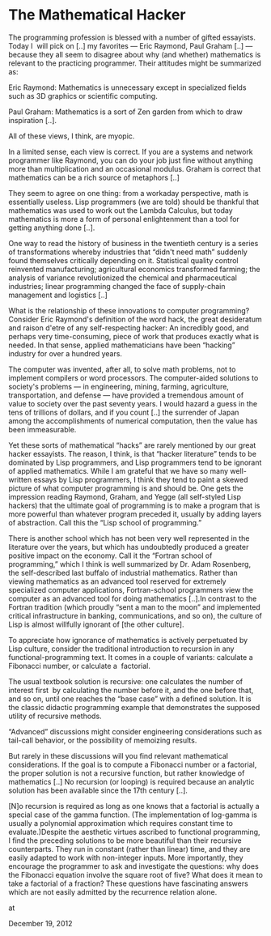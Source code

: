 # The Mathematical Hacker
The programming profession is blessed with a number of gifted essayists. Today I  will pick on [..] my favorites — Eric Raymond, Paul Graham [..] — because they all seem to disagree about why (and whether) mathematics is relevant to the practicing programmer. Their attitudes might be summarized as:

Eric Raymond: Mathematics is unnecessary except in specialized fields such as 3D graphics or scientific computing.

Paul Graham: Mathematics is a sort of Zen garden from which to draw inspiration [..].

All of these views, I think, are myopic.

In a limited sense, each view is correct. If you are a systems and network programmer like Raymond, you can do your job just fine without anything more than multiplication and an occasional modulus. Graham is correct that mathematics can be a rich source of metaphors [..]

They seem to agree on one thing: from a workaday perspective, math is essentially useless. Lisp programmers (we are told) should be thankful that mathematics was used to work out the Lambda Calculus, but today mathematics is more a form of personal enlightenment than a tool for getting anything done [..].

One way to read the history of business in the twentieth century is a series of transformations whereby industries that “didn't need math” suddenly found themselves critically depending on it. Statistical quality control reinvented manufacturing; agricultural economics transformed farming; the analysis of variance revolutionized the chemical and pharmaceutical industries; linear programming changed the face of supply-chain management and logistics [..]

What is the relationship of these innovations to computer programming? Consider Eric Raymond's definition of the word hack, the great desideratum and raison d'etre of any self-respecting hacker: An incredibly good, and perhaps very time-consuming, piece of work that produces exactly what is needed. In that sense, applied mathematicians have been “hacking” industry for over a hundred years.

The computer was invented, after all, to solve math problems, not to implement compilers or word processors. The computer-aided solutions to society's problems — in engineering, mining, farming, agriculture, transportation, and defense — have provided a tremendous amount of value to society over the past seventy years. I would hazard a guess in the tens of trillions of dollars, and if you count [..] the surrender of Japan among the accomplishments of numerical computation, then the value has been immeasurable.

Yet these sorts of mathematical “hacks” are rarely mentioned by our great hacker essayists. The reason, I think, is that “hacker literature” tends to be dominated by Lisp programmers, and Lisp programmers tend to be ignorant of applied mathematics. While I am grateful that we have so many well-written essays by Lisp programmers, I think they tend to paint a skewed picture of what computer programming is and should be. One gets the impression reading Raymond, Graham, and Yegge (all self-styled Lisp hackers) that the ultimate goal of programming is to make a program that is more powerful than whatever program preceded it, usually by adding layers of abstraction. Call this the “Lisp school of programming.”

There is another school which has not been very well represented in the literature over the years, but which has undoubtedly produced a greater positive impact on the economy. Call it the “Fortran school of programming,” which I think is well summarized by Dr. Adam Rosenberg, the self-described last buffalo of industrial mathematics. Rather than viewing mathematics as an advanced tool reserved for extremely specialized computer applications, Fortran-school programmers view the
computer as an advanced tool for doing mathematics [..].In contrast to the Fortran tradition (which proudly “sent a man to the moon” and implemented critical infrastructure in banking, communications, and so on), the culture of Lisp is almost willfully ignorant of [the other culture].

To appreciate how ignorance of mathematics is actively perpetuated by Lisp culture, consider the traditional introduction to recursion in any functional-programming text. It comes in a couple of variants: calculate a Fibonacci number, or calculate a  factorial.

The usual textbook solution is recursive: one calculates the number of interest first  by calculating the number before it, and the one before that, and so on, until one reaches the “base case” with a defined solution. It is the classic didactic programming example that demonstrates the supposed utility of recursive methods.

“Advanced” discussions might consider engineering considerations such as tail-call behavior, or the possibility of memoizing results.

But rarely in these discussions will you find relevant mathematical considerations. If the goal is to compute a Fibonacci number or a factorial, the proper solution is not a recursive function, but rather knowledge of mathematics [..] No recursion (or looping) is required because an analytic solution has been available since the 17th century [..].

[N]o recursion is required as long as one knows that a factorial is actually a special case of the gamma function. (The implementation of log-gamma is usually a polynomial approximation which requires constant time to evaluate.)Despite the aesthetic virtues ascribed to functional programming, I find the preceding solutions to be more beautiful than their recursive counterparts. They run in constant (rather than linear) time, and they are easily adapted to work with non-integer inputs. More importantly, they encourage the programmer to ask and investigate the questions: why does the Fibonacci equation involve the square root of five? What does it mean to take a factorial of a fraction? These questions have fascinating answers which are not easily admitted by the recurrence relation alone. 








at

December 19, 2012















